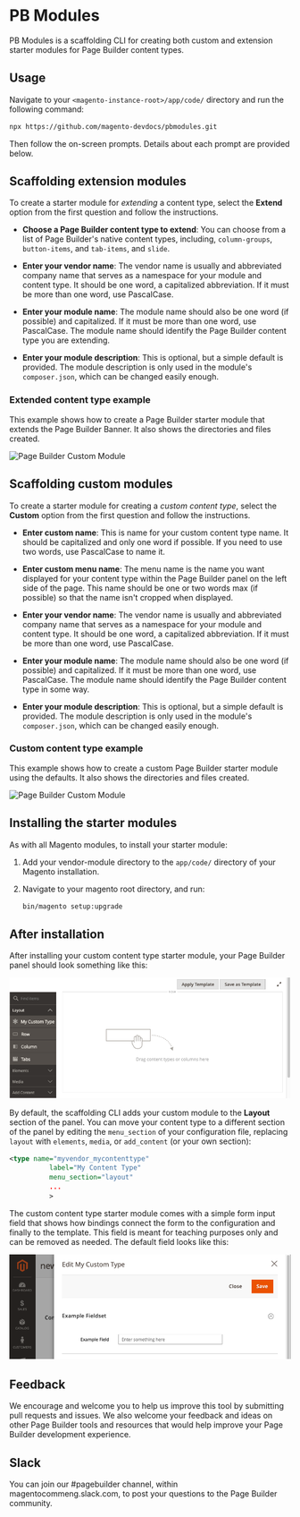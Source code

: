 # PB Modules

PB Modules is a scaffolding CLI for creating both custom and extension starter modules for Page Builder content types.

## Usage

Navigate to your `<magento-instance-root>/app/code/` directory and run the following command:

```bash
npx https://github.com/magento-devdocs/pbmodules.git
```

Then follow the on-screen prompts. Details about each prompt are provided below.

## Scaffolding extension modules

To create a starter module for _extending_ a content type, select the **Extend** option from the first question and follow the instructions.

- **Choose a Page Builder content type to extend**: You can choose from a list of Page Builder's native content types, including, `column-groups`, `button-items`, and `tab-items`, and `slide`.

- **Enter your vendor name**: The vendor name is usually and abbreviated company name that serves as a namespace for your module and content type. It should be one word, a capitalized abbreviation. If it must be more than one word, use PascalCase.

- **Enter your module name**: The module name should also be one word (if possible) and capitalized. If it must be more than one word, use PascalCase. The module name should identify the Page Builder content type you are extending.

- **Enter your module description**: This is optional, but a simple default is provided. The module description is only used in the module's `composer.json`, which can be changed easily enough.

### Extended content type example
This example shows how to create a Page Builder starter module that extends the Page Builder Banner. It also shows the directories and files created.

![Page Builder Custom Module](pb-extension.gif "Creating an extension module")

## Scaffolding custom modules

To create a starter module for creating a _custom content type_, select the **Custom** option from the first question and follow the instructions.

- **Enter custom name**: This is name for your custom content type name. It should be capitalized and only one word if possible. If you need to use two words, use PascalCase to name it.

- **Enter custom menu name**: The menu name is the name you want displayed for your content type within the Page Builder panel on the left side of the page. This name should be one or two words max (if possible) so that the name isn't cropped when displayed.

- **Enter your vendor name**: The vendor name is usually and abbreviated company name that serves as a namespace for your module and content type. It should be one word, a capitalized abbreviation. If it must be more than one word, use PascalCase.

- **Enter your module name**: The module name should also be one word (if possible) and capitalized. If it must be more than one word, use PascalCase. The module name should identify the Page Builder content type in some way.

- **Enter your module description**: This is optional, but a simple default is provided. The module description is only used in the module's `composer.json`, which can be changed easily enough.

### Custom content type example

This example shows how to create a custom Page Builder starter module using the defaults. It also shows the directories and files created.

![Page Builder Custom Module](pb-custom.gif "Creating a custom module")

## Installing the starter modules

As with all Magento modules, to install your starter module:

1. Add your vendor-module directory to the `app/code/` directory of your Magento installation.
2. Navigate to your magento root directory, and run:

   ```bash
   bin/magento setup:upgrade
   ```

## After installation

After installing your custom content type starter module, your Page Builder panel should look something like this:

![Custom module panel](custom-module-panel.png "Custom module in panel")

By default, the scaffolding CLI adds your custom module to the **Layout** section of the panel. You can move your content type to a different section of the panel by editing the `menu_section` of your configuration file, replacing `layout` with `elements`, `media`, or `add_content` (or your own section):

```xml
<type name="myvendor_mycontenttype"
          label="My Content Type"
          menu_section="layout"
          ...
          >
```

The custom content type starter module comes with a simple form input field that shows how bindings connect the form to the configuration and finally to the template. This field is meant for teaching purposes only and can be removed as needed. The default field looks like this:

![Custom module form](custom-module-form.png "Custom module form")

## Feedback
We encourage and welcome you to help us improve this tool by submitting pull requests and issues.  We also welcome your feedback and ideas on other Page Builder tools and resources that would help improve your Page Builder development experience.

## Slack
You can join our #pagebuilder channel, within magentocommeng.slack.com, to post your questions to the Page Builder community.
